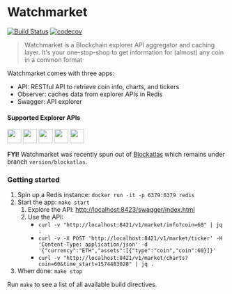# Watchmarket

[![Build Status](https://dev.azure.com/TrustWallet/WatchMarket/_apis/build/status/trustwallet.watchmarket?branchName=master)](https://dev.azure.com/TrustWallet/WatchMarket/_build/latest?definitionId=45&branchName=master)
[![codecov](https://codecov.io/gh/trustwallet/watchmarket/branch/master/graph/badge.svg)](https://codecov.io/gh/trustwallet/watchmarket)

> Watchmarket is a Blockchain explorer API aggregator and caching layer. It's your one-stop-shop to get information for (almost) any coin in a common format


Watchmarket comes with three apps:
* API: RESTful API to retrieve coin info, charts, and tickers
* Observer: caches data from explorer APIs in Redis
* Swagger: API explorer

#### Supported Explorer APIs

<a href="https://coinmarketcap.com" target="_blank"><img src="https://coinmarketcap.com/apple-touch-icon.png" width="32" /></a>
<a href="https://www.binance.org/" target="_blank"><img src="https://raw.githubusercontent.com/trustwallet/assets/master/blockchains/binance/info/logo.png" width="32" /></a>
<a href="https://compound.finance/" target="_blank"><img src="https://assets.coingecko.com/markets/images/517/large/compound-finance.png" width="32" /></a>
<a href="https://fixer.io/" target="_blank"><img src="https://fixer.io/fixer_images/fixer_money.png" width="32" /></a>
<a href="https://www.coingecko.com/" target="_blank"><img src="https://static.coingecko.com/s/thumbnail-007177f3eca19695592f0b8b0eabbdae282b54154e1be912285c9034ea6cbaf2.png" width="32" /></a>

**FYI!**
Watchmarket was recently spun out of [Blockatlas](https://github.com/trustwallet/blockatlas) which remains under branch `version/blockatlas`.

### Getting started

1. Spin up a Redis instance: `docker run -it -p 6379:6379 redis`
1. Start the app: `make start`
   1. Explore the API: [http://localhost:8423/swagger/index.html](http://localhost:8423/swagger/index.html)
   1. Use the API:
      * `curl -v "http://localhost:8421/v1/market/info?coin=60" | jq .`
      * `curl -v -X POST 'http://localhost:8421/v1/market/ticker' -H 'Content-Type: application/json' -d '{"currency":"ETH","assets":[{"type":"coin","coin":60}]}'`
      * `curl -v "http://localhost:8421/v1/market/charts?coin=60&time_start=1574483028" | jq .`
1. When done: `make stop`

Run `make` to see a list of all available build directives.
